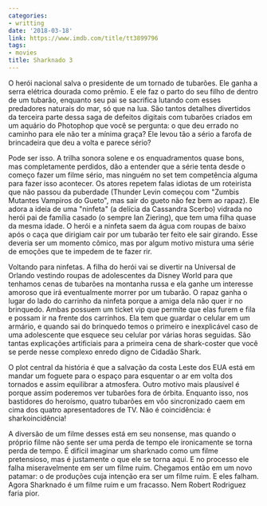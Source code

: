 ```yaml
---
categories:
- writting
date: '2018-03-18'
link: https://www.imdb.com/title/tt3899796
tags:
- movies
title: Sharknado 3
---
```


O herói nacional salva o presidente de um tornado de tubarões. Ele ganha a serra elétrica dourada como prêmio. E ele faz o parto do seu filho de dentro de um tubarão, enquanto seu pai se sacrifica lutando com esses predadores naturais do mar, só que na lua. São tantos detalhes divertidos da terceira parte dessa saga de defeitos digitais com tubarões criados em um aquário do Photophop que você se pergunta: o que deu errado no caminho para ele não ter a mínima graça? Ele levou tão a sério a farofa de brincadeira que deu a volta e parece sério?

Pode ser isso. A trilha sonora solene e os enquadramentos quase bons, mas completamente perdidos, dão a entender que a série tenta desde o começo fazer um filme sério, mas ninguém no set tem competência alguma para fazer isso acontecer. Os atores repetem falas idiotas de um roteirista que não passou da puberdade (Thunder Levin começou com "Zumbis Mutantes Vampiros do Gueto", mas sair do gueto não fez bem ao rapaz). Ele adora a ideia de uma "ninfeta" (a delícia da Cassandra Scerbo) vidrada no herói pai de família casado (o sempre Ian Ziering), que tem uma filha quase da mesma idade. O herói e a ninfeta saem da água com roupas de baixo após o caça que dirigiam cair por um tubarão ter feito ele sair girando. Esse deveria ser um momento cômico, mas por algum motivo mistura uma série de emoções que te impedem de te fazer rir.

Voltando para ninfetas. A filha do herói vai se divertir na Universal de Orlando vestindo roupas de adolescentes da Disney World para que tenhamos cenas de tubarões na montanha russa e ela ganhe um interesse amoroso que irá eventualmente morrer por um tubarão. O rapaz ganha o lugar do lado do carrinho da ninfeta porque a amiga dela não quer ir no brinquedo. Ambas possuem um ticket vip que permite que elas furem e fila e possam ir na frente dos carrinhos. Ela tem que guardar o celular em um armário, e quando sai do brinquedo temos o primeiro e inexplicável caso de uma adolescente que esquece seu celular por várias horas seguidas. São tantas explicações artificiais para a primeira cena de shark-coster que você se perde nesse complexo enredo digno de Cidadão Shark.

O plot central da história é que a salvação da costa Leste dos EUA está em mandar um foguete para o espaço para esquentar o ar em volta dos tornados e assim equilibrar a atmosfera. Outro motivo mais plausível é porque assim poderemos ver tubarões fora de órbita. Enquanto isso, nos bastidores do heroísmo, quatro tubarões em vôo sincronizado caem em cima dos quatro apresentadores de TV. Não é coincidência: é sharkoincidência!

A diversão de um filme desses está em seu nonsense, mas quando o próprio filme não sente ser uma perda de tempo ele ironicamente se torna perda de tempo. É difícil imaginar um sharknado como um filme pretensioso, mas é justamente o que ele se torna aqui. E no processo ele falha miseravelmente em ser um filme ruim. Chegamos então em um novo patamar: o de produções cuja intenção era ser um filme ruim. E eles falham. Agora Sharknado é um filme ruim e um fracasso. Nem Robert Rodriguez faria pior.